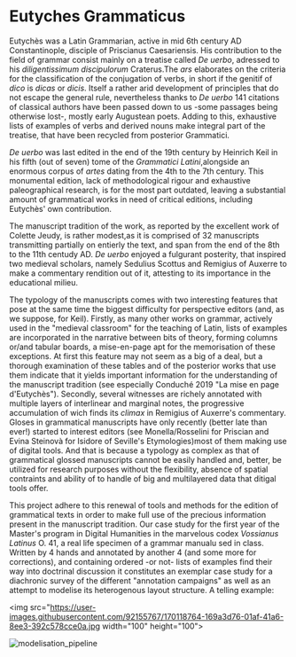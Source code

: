 # Eutyches Grammaticus 

Eutychès was a Latin Grammarian, active in mid 6th century AD Constantinople, disciple of Priscianus Caesariensis. His contribution to the field of grammar consist mainly on a treatise called *De uerbo*, adressed to his *diligentissimum discipulorum* Craterus.The *ars* elaborates on the criteria for the classification of the conjugation of verbs, in short if the genitif of *dico* is *dicas* or *dicis*. Itself a rather arid development of principles that do not escape the general rule, nevertheless thanks to *De uerbo* 141 citations of classical authors have been passed down to us -some passages being otherwise lost-, mostly early Augustean poets. Adding to this, exhaustive lists of examples of verbs and derived nouns make integral part of the treatise, that have been recycled from posterior Grammatici.

*De uerbo* was last edited in the end of the 19th century by Heinrich Keil in his fifth (out of seven) tome of the *Grammatici Latini*,alongside an enormous corpus of *artes* dating from the 4th to the 7th century. This monumental edition, lack of methodological rigour and exhaustive paleographical research, is for the most part outdated, leaving a substantial amount of grammatical works in need of critical editions, including Eutychès' own contribution.

The manuscript tradition of the work, as reported by the excellent work of Colette Jeudy, is rather modest,as it is comprised of 32 manuscripts transmitting partially on entierly the text, and span from the end of the 8th to the 11th centudy AD. *De uerbo* enjoyed a fulgurant posterity, that inspired two medieval scholars, namely Sedulius Scottus and Remigius of Auxerre to make a commentary rendition out of it, attesting to its importance in the educational milieu. 

The typology of the manuscripts comes with two interesting features that pose at the same time the biggest difficulty for perspective editors (and, as we suppose, for Keil). Firstly, as many other works on grammar, actively used in the "medieval classroom" for the teaching of Latin, lists of examples are incorporated in the narrative between bits of theory, forming columns or/and tabular boards, a mise-en-page apt for the memorisation of these exceptions. At first this feature may not seem as a big of a deal, but a thorough examination of these tables and of the posterior works that use them indicate that it yields important information for the understanding of the manuscript tradition (see especially Conduché 2019 "La mise en page d'Eutychès"). Secondly, several witnesses are richely annotated with multiple layers of interlinear and marginal notes, the progressive accumulation of wich finds its *climax* in Remigius of Auxerre's commentary. Gloses in grammatical manuscripts have only recently (better late than ever!) started to interest editors  (see Monella/Rosselini for Priscian and Evina Steinovà for Isidore of Seville's Etymologies)most of them making use of digital tools. And that is because a typology as complex as that of grammatical glossed manuscripts cannot be easily handled and, better, be utilized for research purposes without the flexibility, absence of spatial contraints and ability of to handle of big and multilayered data that ditigal tools offer.

This project adhere to this renewal of tools and methods for the edition of grammatical texts in order to make full use of the precious information present in the manuscript tradition. Our case study for the first year of the Master's program in Digital Humanities in the marvelous codex *Vossianus Latinus* O. 41, a real life specimen of a grammar manualu sed in class. Written by 4 hands and annotated by another 4 (and some more for corrections), and containing ordered -or not- lists of examples find their way into doctrinal discussion it constitutes an exemplar case study for a diachronic survey of the different "annotation campaigns" as well as an attempt to modelise its heterogenous layout structure. A telling example: 

<img src="https://user-images.githubusercontent.com/92155767/170118764-169a3d76-01af-41a6-8ee3-392c578cce0a.jpg width="100" height="100">



![modelisation_pipeline](https://user-images.githubusercontent.com/92155767/169708060-5867a67e-90d9-4618-8ebd-f00358ad3227.png)

